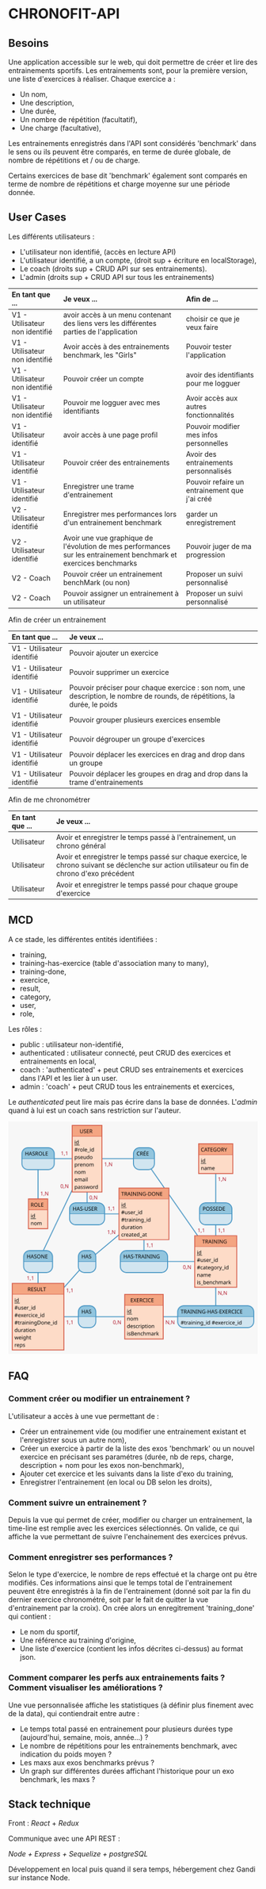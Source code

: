 # CHRONOFIT-API

## Besoins

Une application accessible sur le web, qui doit permettre de créer et lire des entrainements sportifs.
Les entrainements sont, pour la première version, une liste d'exercices à réaliser.
Chaque exercice a :
* Un nom,
* Une description, 
* Une durée,
* Un nombre de répétition (facultatif),
* Une charge (facultative),

Les entrainements enregistrés dans l'API sont considérés 'benchmark' dans le sens ou ils peuvent être comparés, en terme de durée globale, de nombre de répétitions et / ou de charge.

Certains exercices de base dit 'benchmark' également sont comparés en terme de nombre de répétitions et charge moyenne sur une période donnée.

## User Cases

Les différents utilisateurs :
* L'utilisateur non identifié, (accès en lecture API)
* L'utilisateur identifié, a un compte, (droit sup + écriture en localStorage),
* Le coach (droits sup + CRUD API sur ses entrainements).
* L'admin (droits sup + CRUD API sur tous les entrainements)

| En tant que ... | Je veux ... | Afin de ...|
| :---| :---| :---|
| V1 - Utilisateur non identifié | avoir accès à un menu contenant des liens vers les différentes parties de l'application | choisir ce que je veux faire
| V1 - Utilisateur non identifié | Avoir accès à des entrainements benchmark, les "Girls" | Pouvoir tester l'application |
| V1 - Utilisateur non identifié | Pouvoir créer un compte | avoir des identifiants pour me logguer
| V1 - Utilisateur non identifié | Pouvoir me logguer avec mes identifiants | Avoir accès aux autres fonctionnalités |
| V1 - Utilisateur identifié | avoir accès à une page profil | Pouvoir modifier mes infos personnelles |
| V1 - Utilisateur identifié | Pouvoir créer des entrainements | Avoir des entrainements personnalisés |
| V1 - Utilisateur identifié | Enregistrer une trame d'entrainement | Pouvoir refaire un entrainement que j'ai créé |
| V2 - Utilisateur identifié | Enregistrer mes performances lors d'un entrainement benchmark | garder un enregistrement |
| V2 - Utilisateur identifié | Avoir une vue graphique de l'évolution de mes performances sur les entrainement benchmark et exercices benchmarks | Pouvoir juger de ma progression |
| V2 - Coach | Pouvoir créer un entrainement benchMark (ou non) | Proposer un suivi personnalisé |
| V2 - Coach | Pouvoir assigner un entrainement à un utilisateur | Proposer un suivi personnalisé |

Afin de créer un entrainement

| En tant que ... | Je veux ... |
| :---| :---|
| V1 - Utilisateur identifié | Pouvoir ajouter un exercice 
| V1 - Utilisateur identifié | Pouvoir supprimer un exercice 
| V1 - Utilisateur identifié | Pouvoir préciser pour chaque exercice : son nom, une description, le nombre de rounds, de répétitions, la durée, le poids |
| V1 - Utilisateur identifié | Pouvoir grouper plusieurs exercices ensemble | 
| V1 - Utilisateur identifié | Pouvoir dégrouper un groupe d'exercices | 
| V1 - Utilisateur identifié | Pouvoir déplacer les exercices en drag and drop dans un groupe | 
| V1 - Utilisateur identifié | Pouvoir déplacer les groupes en drag and drop dans la trame d'entrainements | 

Afin de me chronométrer

| En tant que ... | Je veux ... |
| :---| :---|
| Utilisateur | Avoir et enregistrer le temps passé à l'entrainement, un chrono général |
| Utilisateur | Avoir et enregistrer le temps passé sur chaque exercice, le chrono suivant se déclenche sur action utilisateur ou fin de chrono d'exo précédent |
| Utilisateur | Avoir et enregistrer le temps passé pour chaque groupe d'exercice |

## MCD

A ce stade, les différentes entités identifiées :
* training,
* training-has-exercice (table d'association many to many),
* training-done,
* exercice,
* result,
* category,
* user,
* role,

Les rôles :
* public : utilisateur non-identifié,
* authenticated : utilisateur connecté, peut CRUD des exercices et entrainements en local,
* coach : 'authenticated' + peut CRUD ses entrainements et exercices dans l'API et les lier à un user.
* admin : 'coach' + peut CRUD tous les entrainements et exercices,

Le _authenticated_ peut lire mais pas écrire dans la base de données.
L'_admin_ quand à lui est un coach sans restriction sur l'auteur.

![mocodo de chronofit-react](./docs/mocodo/MCD.svg)

## FAQ
### Comment créer ou modifier un entrainement ?
L'utilisateur a accès à une vue permettant de :
* Créer un entrainement vide (ou modifier une entrainement existant et l'enregistrer sous un autre nom),
* Créer un exercice à partir de la liste des exos 'benchmark' ou un nouvel exercice en précisant ses paramétres (durée, nb de reps, charge, description + nom pour les exos non-benchmark),
* Ajouter cet exercice et les suivants dans la liste d'exo du training,
* Enregistrer l'entrainement (en local ou DB selon les droits),

### Comment suivre un entrainement ?
Depuis la vue qui permet de créer, modifier ou charger un entrainement, la time-line est remplie avec les exercices sélectionnés.
On valide, ce qui affiche la vue permettant de suivre l'enchainement des exercices prévus.

### Comment enregistrer ses performances ?
Selon le type d'exercice, le nombre de reps effectué et la charge ont pu être modifiés.
Ces informations ainsi que le temps total de l'entrainement peuvent être enregistrés à la fin de l'entrainement (donné soit par la fin du dernier exercice chronométré, soit par le fait de quitter la vue d'entrainement par la croix).
On crée alors un enregitrement 'training_done' qui contient :
* Le nom du sportif,
* Une référence au training d'origine, 
* Une liste d'exercice (contient les infos décrites ci-dessus) au format json.

### Comment comparer les perfs aux entrainements faits ? Comment visualiser les améliorations ?
Une vue personnalisée affiche les statistiques (à définir plus finement avec de la data), qui contiendrait entre autre :
* Le temps total passé en entrainement pour plusieurs durées type (aujourd'hui, semaine, mois, année...) ?
* Le nombre de répétitions pour les entrainements benchmark, avec indication du poids moyen ?
* Les maxs aux exos benchmarks prévus ?
* Un graph sur différentes durées affichant l'historique pour un exo benchmark, les maxs ?

## Stack technique

Front : _React_ + _Redux_

Communique avec une API REST :

_Node + Express + Sequelize + postgreSQL_

Développement en local puis quand il sera temps, hébergement chez Gandi sur instance Node.

